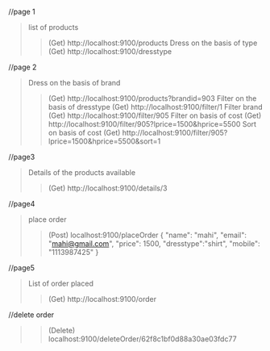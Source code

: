 //page 1
>list of products
>>(Get) http://localhost:9100/products
>Dress on the basis of type
>>(Get) http://localhost:9100/dresstype

//page 2
>Dress on the basis of brand
>>(Get) http://localhost:9100/products?brandid=903
>Filter on the basis of dresstype
>>(Get) http://localhost:9100/filter/1
>Filter brand
>>(Get) http://localhost:9100/filter/905
>Filter on basis of cost
>>(Get) http://localhost:9100/filter/905?lprice=1500&hprice=5500
>Sort on basis of cost
>>(Get) http://localhost:9100/filter/905?lprice=1500&hprice=5500&sort=1

//page3
>Details of the products available
>>(Get) http://localhost:9100/details/3

//page4
>place order
>>(Post) localhost:9100/placeOrder
{
    "name": "mahi",
     "email": "mahi@gmail.com",
    "price": 1500,
    "dresstype":"shirt",
    "mobile": "1113987425"
}

//page5
>List of order placed
>>(Get) http://localhost:9100/order

//delete order
>>(Delete) localhost:9100/deleteOrder/62f8c1bf0d88a30ae03fdc77